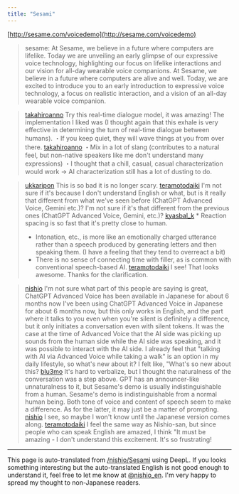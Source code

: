 ```yaml
---
title: "Sesami"
---
```


[http://sesame.com/voicedemo](http://sesame.com/voicedemo)
> sesame: At Sesame, we believe in a future where computers are lifelike. Today we are unveiling an early glimpse of our expressive voice technology, highlighting our focus on lifelike interactions and our vision for all-day wearable voice companions.
>  At Sesame, we believe in a future where computers are alive and well. Today, we are excited to introduce you to an early introduction to expressive voice technology, a focus on realistic interaction, and a vision of an all-day wearable voice companion.


> [takahiroanno](https://x.com/takahiroanno/status/1896030554627457268) Try this real-time dialogue model, it was amazing!
>  The implementation I liked was
>  (I thought again that this exhale is very effective in determining the turn of real-time dialogue between humans).
>  ・If you keep quiet, they will wave things at you from over there.
> [takahiroanno](https://x.com/takahiroanno/status/1896032780792054277) ・Mix in a lot of slang (contributes to a natural feel, but non-native speakers like me don't understand many expressions)
>  ・I thought that a chill, casual, casual characterization would work → AI characterization still has a lot of dusting to do.

> [ukkaripon](https://x.com/ukkaripon/status/1895771716716273763) This is so bad it is no longer scary.
> [teramotodaiki](https://x.com/teramotodaiki/status/1895781338147627288) I'm not sure if it's because I don't understand English or what, but is it really that different from what we've seen before (ChatGPT Advanced Voice, Gemini etc.)? I'm not sure if it's that different from the previous ones (ChatGPT Advanced Voice, Gemini, etc.)?
> [kyasbal_k](https://x.com/kyasbal_k/status/1895785746952569137) * Reaction spacing is so fast that it's pretty close to human.
>  * Intonation, etc., is more like an emotionally charged utterance rather than a speech produced by generating letters and then speaking them.
>  (I have a feeling that they tend to overreact a bit)
>  * There is no sense of connecting time with filler, as is common with conventional speech-based AI.
> [teramotodaiki](https://x.com/teramotodaiki/status/1895806356172783645) I see! That looks awesome. Thanks for the clarification.

> [nishio](https://x.com/nishio/status/1896028539574722993) I'm not sure what part of this people are saying is great, ChatGPT Advanced Voice has been available in Japanese for about 6 months now I've been using ChatGPT Advanced Voice in Japanese for about 6 months now, but this only works in English, and the part where it talks to you even when you're silent is definitely a difference, but it only initiates a conversation even with silent tokens.
> It was the case at the time of Advanced Voice that the AI side was picking up sounds from the human side while the AI side was speaking, and it was possible to interact with the AI side. I already feel that "talking with AI via Advanced Voice while taking a walk" is an option in my daily lifestyle, so what's new about it? I felt like, "What's so new about this?
> [blu3mo](https://x.com/blu3mo/status/1896034475978682699) It's hard to verbalize, but I thought the naturalness of the conversation was a step above. GPT has an announcer-like unnaturalness to it, but Sesame's demo is usually indistinguishable from a human. Sesame's demo is indistinguishable from a normal human being.
>  Both tone of voice and content of speech seem to make a difference. As for the latter, it may just be a matter of prompting.
> [nishio](https://x.com/nishio/status/1896039941991481775) I see, so maybe I won't know until the Japanese version comes along.
> [teramotodaiki](https://x.com/teramotodaiki/status/1896044907602866462) I feel the same way as Nishio-san, but since people who can speak English are amazed, I think "It must be amazing - I don't understand this excitement. It's so frustrating!


---
This page is auto-translated from [/nishio/Sesami](https://scrapbox.io/nishio/Sesami) using DeepL. If you looks something interesting but the auto-translated English is not good enough to understand it, feel free to let me know at [@nishio_en](https://twitter.com/nishio_en). I'm very happy to spread my thought to non-Japanese readers.
